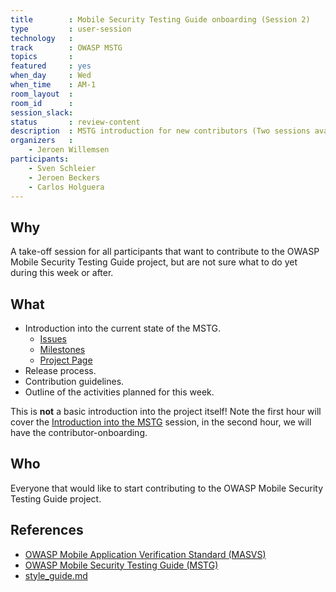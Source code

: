 ```yaml
---
title        : Mobile Security Testing Guide onboarding (Session 2)
type         : user-session
technology   :
track        : OWASP MSTG
topics       :
featured     : yes
when_day     : Wed
when_time    : AM-1
room_layout  :
room_id      :
session_slack:
status       : review-content
description  : MSTG introduction for new contributors (Two sessions available - PM-1 on Mon, AM-1 on Wed)
organizers   :
    - Jeroen Willemsen
participants:
    - Sven Schleier 
    - Jeroen Beckers
    - Carlos Holguera
---
```


## Why

A take-off session for all participants that want to contribute to the OWASP Mobile Security Testing Guide project, but are not sure what to do yet during this week or after.

## What

- Introduction into the current state of the MSTG.
  - [Issues](https://github.com/OWASP/owasp-mstg/issues)
  - [Milestones](https://github.com/OWASP/owasp-mstg/milestones)
  - [Project Page](https://github.com/OWASP/owasp-mstg/projects)
- Release process.
- Contribution guidelines.
- Outline of the activities planned for this week.

This is **not** a basic introduction into the project itself! Note the first hour will cover the [Introduction into the MSTG](/tracks/Mboile/user-sessions/intro-mstg/) session, in the second hour, we will have the contributor-onboarding.

## Who

Everyone that would like to start contributing to the OWASP Mobile Security Testing Guide project.

## References

- [OWASP Mobile Application Verification Standard (MASVS)](https://github.com/OWASP/owasp-masvs "MASVS")
- [OWASP Mobile Security Testing Guide (MSTG)](https://github.com/OWASP/owasp-mstg "MSTG")
- [style_guide.md](https://github.com/OWASP/owasp-mstg/blob/master/CONTRIBUTING.md)
